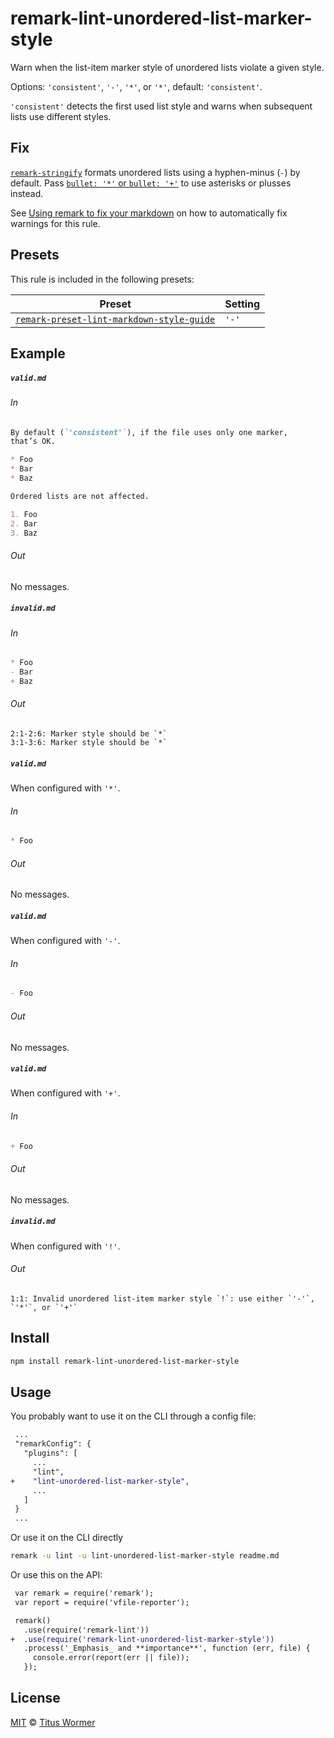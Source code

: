 <!--This file is generated-->

# remark-lint-unordered-list-marker-style

Warn when the list-item marker style of unordered lists violate a given
style.

Options: `'consistent'`, `'-'`, `'*'`, or `'*'`, default: `'consistent'`.

`'consistent'` detects the first used list style and warns when subsequent
lists use different styles.

## Fix

[`remark-stringify`](https://github.com/remarkjs/remark/tree/master/packages/remark-stringify)
formats unordered lists using a hyphen-minus (`-`) by default. Pass
[`bullet: '*'` or `bullet: '+'`](https://github.com/remarkjs/remark/tree/master/packages/remark-stringify#optionsbullet)
to use asterisks or plusses instead.

See [Using remark to fix your markdown](https://github.com/remarkjs/remark-lint#using-remark-to-fix-your-markdown)
on how to automatically fix warnings for this rule.

## Presets

This rule is included in the following presets:

| Preset | Setting |
| ------ | ------- |
| [`remark-preset-lint-markdown-style-guide`](https://github.com/remarkjs/remark-lint/tree/master/packages/remark-preset-lint-markdown-style-guide) | `'-'` |

## Example

##### `valid.md`

###### In

```markdown
By default (`'consistent'`), if the file uses only one marker,
that’s OK.

* Foo
* Bar
* Baz

Ordered lists are not affected.

1. Foo
2. Bar
3. Baz
```

###### Out

No messages.

##### `invalid.md`

###### In

```markdown
* Foo
- Bar
+ Baz
```

###### Out

```text
2:1-2:6: Marker style should be `*`
3:1-3:6: Marker style should be `*`
```

##### `valid.md`

When configured with `'*'`.

###### In

```markdown
* Foo
```

###### Out

No messages.

##### `valid.md`

When configured with `'-'`.

###### In

```markdown
- Foo
```

###### Out

No messages.

##### `valid.md`

When configured with `'+'`.

###### In

```markdown
+ Foo
```

###### Out

No messages.

##### `invalid.md`

When configured with `'!'`.

###### Out

```text
1:1: Invalid unordered list-item marker style `!`: use either `'-'`, `'*'`, or `'+'`
```

## Install

```sh
npm install remark-lint-unordered-list-marker-style
```

## Usage

You probably want to use it on the CLI through a config file:

```diff
 ...
 "remarkConfig": {
   "plugins": [
     ...
     "lint",
+    "lint-unordered-list-marker-style",
     ...
   ]
 }
 ...
```

Or use it on the CLI directly

```sh
remark -u lint -u lint-unordered-list-marker-style readme.md
```

Or use this on the API:

```diff
 var remark = require('remark');
 var report = require('vfile-reporter');

 remark()
   .use(require('remark-lint'))
+  .use(require('remark-lint-unordered-list-marker-style'))
   .process('_Emphasis_ and **importance**', function (err, file) {
     console.error(report(err || file));
   });
```

## License

[MIT](https://github.com/remarkjs/remark-lint/blob/master/LICENSE) © [Titus Wormer](http://wooorm.com)
